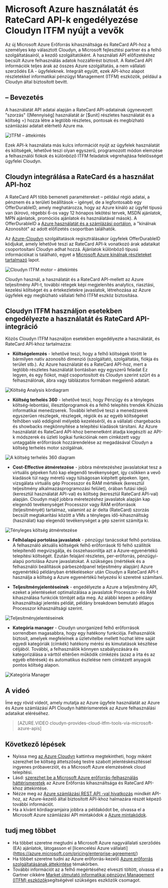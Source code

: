 <properties
   pageTitle="Microsoft Azure használatát és RateCard API-k engedélyezése Cloudyn ITFM nyújt a vevők |} Microsoft Azure"
   description="Microsoft Azure számlázási partner Cloudyn, a szolgáltatások az Azure számlázási API-k integrálása a termék egyedi perspektíva ismertetése  Az Azure és Cloudyn ügyfelek, amely érdekli a használatával/próbálja Cloudyn az Azure-szolgáltatások különösen hasznos."
   services=""
   documentationCenter=""
   authors="BryanLa"
   manager="mbaldwin"
   editor=""
   tags="billing"/>

<tags
   ms.service="billing"
   ms.devlang="na"
   ms.topic="article"
   ms.tgt_pltfrm="na"
   ms.workload="billing"
   ms.date="08/16/2016"
   ms.author="mobandyo;bryanla"/>

# <a name="microsoft-azure-usage-and-ratecard-apis-enable-cloudyn-to-provide-itfm-for-customers"></a>Microsoft Azure használatát és RateCard API-k engedélyezése Cloudyn ITFM nyújt a vevők

Az új Microsoft Azure Erőforrás kihasználtsága és RateCard API-hoz a személyes kép választott Cloudyn, a Microsoft fejlesztési partner és a felhő szolgáltatásairól, a kezdő szolgáltatóként.  A használati API előfizetéshez becsült Azure felhasználás adatok hozzáférést biztosít. A RateCard API információk teljes árak az összes Azure szolgáltatás, a nem vállalati szerződés EA - ügyfeleknek. Integrált együtt, ezek API-khoz alapot részletekkel informatikai pénzügyi Management (ITFM) eszközök, például a Cloudyn által biztosított bevitt.

## <a name="introduction"></a>– Bevezetés

A használatát API adatai alapján a RateCard API-adatainak úgynevezett "szorzás" ([Mennyiség] használatát ár [$unit] részletes használatát és a költség =) hozza létre a legtöbb részletes, pontosak és megbízható számlázási adatait elérhető Azure ma.

![ITFM – áttekintés][1]

Ezek API-k használata más kulcs információt nyújt az ügyfelek használatát és költségek, lehetővé teszi olyan egyszerű, programozott módon elemzése a felhasználói fiókok és különböző ITFM feladatok végrehajtása felelősséget ügyfelei Cloudyn.

## <a name="integrating-cloudyn-with-the-ratecard-and-usage-apis"></a>Cloudyn integrálása a RateCard és a használat API-hoz
A RateCard API több bemeneti paramétereket – például régió adatai, a pénznem és a területi beállítások – igényel, de a legfontosabb egy OfferDurableID, amely meghatározza, hogy az Azure kínáló az ügyfél típusú van (kirovó, régebbi 6-os vagy 12 hónapos lekötési tervek, MSDN ajánlatok, MPN ajánlatok, promóciós ajánlatok és használatával mások). A OfferDurableID a [Azure használatát és a számlázási portálon](https://account.windowsazure.com/Subscriptions), a "kínálnak Azonosítót" az adott előfizetés csoportban találhatók.

Az [Azure-Cloudyn](https://www.cloudyn.com/microsoft-azure/) szolgáltatások regisztrálásakor ügyfelek OfferDurableID kódjukat, amely lehetővé teszi az RateCard API-k vonatkozó árak adataikat csoportosítani Cloudyn adhat hozzá.  Ajánlatok különböző típusú információkat is található, egyet a [Microsoft Azure kínálnak részleteket tartalmazó](https://azure.microsoft.com/support/legal/offer-details/) lapot.

![Cloudyn ITFM motor – áttekintés][2]

Cloudyn használ, a használatát és a RateCard API-mellett az Azure teljesítmény API-t, további rétegek képi megjelenítés analytics, riasztási, kezelési költséget és a értekezletekre javaslatok, létrehozása az Azure ügyfelek egy megbízható vállalati felhő ITFM eszköz biztosítása.

## <a name="cloudyn-itfm-use-cases-enabled-by-usage-and-ratecard-api-integration"></a>Cloudyn ITFM használjon esetekben engedélyezte a használatát és RateCard API-integráció
Közös Cloudyn ITFM használjon esetekben engedélyezte a használatát, és RateCard API-khoz tartalmazza:

+ **Költségelemzés** - lehetővé teszi, hogy a felhő költségek törött le bármilyen natív azonosító dimenzió (szolgáltató, szolgáltatás, fiókja és terület stb.). Az Azure használatát és a RateCard API-hoz, mert a legtöbb részletes használatát bontásban egy egyszerű feladat Ez legyen, és egy fiókot, majd csoportosított és Cloudyn szerint szűrt és a felhasználónak, ábra vagy táblázatos formában megjelenő adatait.

![Költség Analysis kördiagram][3]

+ **Költség terhelés 360** - lehetővé teszi, hogy Pénzügy és a tényleges költség-lebontási, illesztőprogramok és a felhő telepítés trendek Kihúzás informatikai menedzserek. További lehetővé teszi a menedzserek egyszerűen részlegek, részlegek, régiók és az egyéb költségeket felhőben való eddiginél mélyebb kezeléséről, és a vállalati chargebacks és showbacks megkönnyítése a telepítési kiadások társítani. Az Azure használatát és RateCard API-khoz bemenetként átadja kiegészíti az API-k módszerek és üzleti logikai funkcióinak nem címkézett vagy untaggable erőforrások hozzárendelése az megadásával Cloudyn a költség terhelés motor szolgálnak.

![A költség terhelés 360 diagram][4]

+ **Cost-Effective átméretezése** - jobbra méretezéshez javaslatokat tesz a virtuális gépeken futó kap elegendő tevékenységet, így csökken a vevő kiadások túl nagy méretű vagy túlságosan kiépített gépeken. Igen, vizsgálata virtuális gép Processzor és RAM mértékek (keresztül teljesítmény alkalmazásprogramozási felület), órában futási idejű (keresztül használatát API-val) és költség (keresztül RateCard API-val) alapján. Cloudyn majd jobbra méretezéshez javaslatok alapján kap elegendő tevékenységet Processzor vagy RAM erőforrások (teljesítményét) tartalmaz, valamint az ár delta (RateCard) szorzás becsült megtakarítási között a VMs a tényleges idő-kihasználtság (használat) kap elegendő tevékenységet a gép szerint számítja ki.

![Tényleges költség átméretezése][5]

+ **Felhőalapú portolása javaslatok** - pénzügyi tanácsokat felhő portolása. A felhasználó aktuális költségek felhő erőforrások fő felhő szállítók telepítendő megvizsgálja, és összehasonlítja azt a Azure-egyenértékű telepítési költségét. Ezután felajánl részletes, per-erőforrás, pénzügyi-alapú portolása Azure javaslatokat. A szükséges (mértékek és a felhasználói beállítások párbeszédpanel teljesítmény alapján) Azure egyenértékű példányban értékelésekor után Cloudyn a RateCard API-t használja a költség a Azure egyenértékű helyezési ki szeretné számítani.

+ **Teljesítményjelentéseinek** - engedélyezte a Azure a teljesítmény API, ezeket a jelentéseket optimalizálása a javaslatok Processzor- és RAM kihasználása funkciók tömbjét adja meg. Az alábbi képen a példány kihasználtsági jelentés példát, példány breakdown bemutató átlagos Processzor kihasználtsági szerint.

![Teljesítményjelentéseinek][6]

+ **Kategória manager** - Cloudyn unorganized felhő erőforrások sorrendben magasabbra, hogy egy hatékony funkciója. Felhasználók biztosít, amelyek megfelelnek a üzletvitelbe mellett hozhat létre saját egyedi kategóriák (címkék) hatékony mérési és kimutatások készítése céljából. További, a felhasználók könnyen szabályozására és kategorizálása a várttól eltérően működik címkézés (azaz a írta és az egyéb eltérések) és automatikus észlelése nem címkézett anyagok pontos költség alapon.

![Kategória Manager][7]

## <a name="video"></a>A videó

Íme egy rövid videót, amely mutatja az Azure ügyfele használatát az Azure és Azure számlázási API Cloudyn háttérismeretek az Azure felhasználási adataikat eléréséhez.

> [AZURE.VIDEO cloudyn-provides-cloud-itfm-tools-via-microsoft-azure-apis]


## <a name="next-steps"></a>Következő lépések

+ Nyissa meg [az Azure Cloudyn](https://www.cloudyn.com/microsoft-azure/) kattintva megtekintheti, hogy miként szerezhet be költség áttetszőség testre szabott jelentéskészítéssel ingyenes próbaverziót, és a Microsoft Azure elemzésének cloud telepítési.
+ Lásd: [szerezhet be a Microsoft Azure erőforrás-felhasználás háttérismeretek](billing-usage-rate-card-overview.md) az Azure Erőforrás kihasználtsága és RateCard API-khoz áttekintése.
+ Nézze meg az [Azure számlázási REST API -val hivatkozás](https://msdn.microsoft.com/library/azure/1ea5b323-54bb-423d-916f-190de96c6a3c) mindkét API-hoz, az Azure-kezelő által biztosított API-khoz halmazára részét képező további információt.
+ Ha a kívánt kördiagramjaira jobbra a példakódot be, olvassa el a Microsoft Azure számlázási API mintakódok a [Azure mintakódok](https://azure.microsoft.com/documentation/samples/?term=billing).

## <a name="learn-more"></a>tudj meg többet
+ Ha többet szeretne megtudni a Microsoft Azure nagyvállalati szerződés (EA) ajánlatok, látogasson el [licencelési Azure vállalati] (https://azure.microsoft.com/pricing/enterprise-agreement/)
+ Ha többet szeretne tudni az Azure erőforrás-kezelő [Azure erőforrás szolgáltatásának áttekintése](azure-resource-manager/resource-group-overview.md) témakörben.
+ További információt az a felhő megértéséhez elveszti töltött, olvassa el a Gartner cikkére [Market útmutató informatikai pénzügyi Management (ITFM) eszközök](http://www.gartner.com/technology/reprints.do?id=1-212F7AL&ct=140909&st=sb)segítségével szükséges eszközök csomagot.

<!--Image references-->
[1]: ./media/billing-usage-rate-card-partner-solution-cloudyn/Cloudyn-ITFM-Overview.png
[2]: ./media/billing-usage-rate-card-partner-solution-cloudyn/Cloudyn-ITFM-Engine-Overview.png
[3]: ./media/billing-usage-rate-card-partner-solution-cloudyn/Cloudyn-Cost-Analysis-Pie-Chart.png
[4]: ./media/billing-usage-rate-card-partner-solution-cloudyn/Cloudyn-Cost-Allocation-360-Chart.png
[5]: ./media/billing-usage-rate-card-partner-solution-cloudyn/Cloudyn-Cost-Effective-Sizing.png
[6]: ./media/billing-usage-rate-card-partner-solution-cloudyn/Cloudyn-Performance-Reports.png
[7]: ./media/billing-usage-rate-card-partner-solution-cloudyn/Cloudyn-Category-Manager.png
